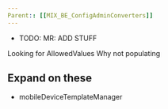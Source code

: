 ```yaml
---
Parent:: [[MIX_BE_ConfigAdminConverters]]
---
```


- TODO: MR: ADD STUFF

Looking for AllowedValues
Why not populating

## Expand on these

- mobileDeviceTemplateManager